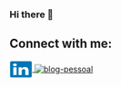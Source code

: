 ### Hi there 👋


## Connect with me:
<a href="https://www.linkedin.com/in/gabrielgbraz/" target="_blank">
<img align="center" alt="linkedin-profile" height="30" width="40" src="https://raw.githubusercontent.com/devicons/devicon/master/icons/linkedin/linkedin-original.svg" style="max-width:100%;">
</a>
<a href="https://gabrielgodoy01.github.io/" target="_blank">
<img align="center" alt="blog-pessoal" height="30" width="40" src="https://raw.githubusercontent.com/jmnote/z-icons/master/svg/bash.svg" style="max-width:100%;">
</a>

<!--
**GabrielGodoy01/GabrielGodoy01** is a ✨ _special_ ✨ repository because its `README.md` (this file) appears on your GitHub profile.

Here are some ideas to get you started:

- 🔭 I’m currently working on ...
- 🌱 I’m currently learning ...
- 👯 I’m looking to collaborate on ...
- 🤔 I’m looking for help with ...
- 💬 Ask me about ...
- 📫 How to reach me: ...
- 😄 Pronouns: ...
- ⚡ Fun fact: ...
-->
